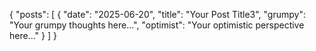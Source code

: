 {
  "posts": [
    {
      "date": "2025-06-20",
      "title": "Your Post Title3",
      "grumpy": "Your grumpy thoughts here...",
      "optimist": "Your optimistic perspective here..."
    }
  ]
}
